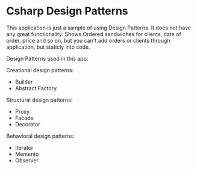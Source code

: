 # Csharp Design Patterns

This application is just a sample of using Design Patterns. It does not have any great functionality. Shows Ordered sandwiches for clients, date of order, price and so on, but you can't add orders or clients through application, but staticly into code.

Design Patterns used in this app:

Creational design patterns: 
- Builder
- Abstract Factory

Structural design patterns:
- Proxy
- Facade
- Decorator

Behavioral design patterns:
- Iterator
- Memento
- Observer
